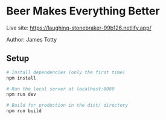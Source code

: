 # Beer Makes Everything Better

Live site: https://laughing-stonebraker-99b126.netlify.app/

Author: James Totty

## Setup

``` bash
# Install dependencies (only the first time)
npm install

# Run the local server at localhost:8080
npm run dev

# Build for production in the dist/ directory
npm run build
```
